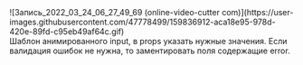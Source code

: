 
<div style="margin: '0, auto'">![Запись_2022_03_24_06_27_49_69 (online-video-cutter com)](https://user-images.githubusercontent.com/47778499/159836912-aca18e95-978d-420e-89fd-c95eb49af64c.gif)</div

Шаблон анимированного input, в props указать нужные значения. Если валидация ошибок не нужна, то заментировать поля содержащие error.
